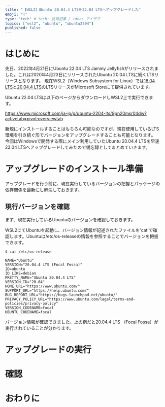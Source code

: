 ```yaml
---
title: "【WSL2】Ubuntu 20.04.4 LTSを22.04 LTSへアップグレードした"
emoji: "💬"
type: "tech" # tech: 技術記事 / idea: アイデア
topics: ["wsl2", "ubuntu", "ubuntu2204"]
published: false
---
```


# はじめに

先日、2022年4月21日にUbuntu 22.04 LTS Jammy Jellyfishがリリースされました。これは2020年4月23日にリリースされたUbuntu 20.04 LTSに続くLTSリリースとなります。
現在WSL2（Windows Subsystem for Linux）では[18.04 LTS](https://www.microsoft.com/ja-jp/p/ubuntu-1804-lts/9n9tngvndl3q?activetab=pivot:overviewtab)と[20.04.4 LTS](https://www.microsoft.com/ja-jp/p/ubuntu-20044-lts/9mttcl66cpxj?activetab=pivot:overviewtab)のLTSリリースがMicrosoft Storeにて提供されています。

Ubuntu 22.04 LTSは以下のページからダウンロードしWSL2上で実行できます。

https://www.microsoft.com/ja-jp/p/ubuntu-2204-lts/9pn20msr04dw?activetab=pivot:overviewtab

新規にインストールすることはもちろん可能なのですが、現在使用しているLTS環境を引き続ぐ形でバージョンをアップグレードすることも可能となります。
今回はWindowsで開発する際にメイン利用していたUbuntu 20.04.4 LTSを早速22.04 LTSへアップグレードしてみたので備忘録としてまとめていきます。

# アップグレードのインストール準備

アップグレードを行う前に、現在実行しているバージョンの把握とパッケージの依存関係を最新にし解決しておきます。

## 現行バージョンを確認

まず、現在実行しているUbuntuのバージョンを確認しておきます。

WSL2にてUbuntuを起動し、バージョン情報が記述されたファイルを'cat'で確認します。Ubuntuは/etc/os-releaseの情報を参照することでバージョンを把握できます。

```shell
$ cat /etc/os-release

NAME="Ubuntu"
VERSION="20.04.4 LTS (Focal Fossa)"
ID=ubuntu
ID_LIKE=debian
PRETTY_NAME="Ubuntu 20.04.4 LTS"
VERSION_ID="20.04"
HOME_URL="https://www.ubuntu.com/"
SUPPORT_URL="https://help.ubuntu.com/"
BUG_REPORT_URL="https://bugs.launchpad.net/ubuntu/"
PRIVACY_POLICY_URL="https://www.ubuntu.com/legal/terms-and-policies/privacy-policy"
VERSION_CODENAME=focal
UBUNTU_CODENAME=focal
```

バージョン情報が確認できました。上の例だと20.04.4 LTS （Focal Fossa）が実行されていることが分かります。

# アップグレードの実行

# 確認

# おわりに